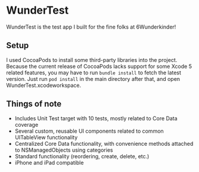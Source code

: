 WunderTest
==========


WunderTest is the test app I built for the fine folks at 6Wunderkinder!


Setup
-----------------

I used CocoaPods to install some third-party libraries into the project.  Because the current release of CocoaPods lacks support for some Xcode 5 related features, you may have to run `bundle install` to fetch the latest version.   Just run `pod install` in the main directory after that, and open WunderTest.xcodeworkspace.

Things of note
-------------------

*  Includes Unit Test target with 10 tests, mostly related to Core Data coverage
*  Several custom, reusable UI components related to common UITableView functionality
*  Centralized Core Data functionality, with convenience methods attached to NSManagedObjects using categories
*  Standard functionality (reordering, create, delete, etc.)
*  iPhone and iPad compatible



